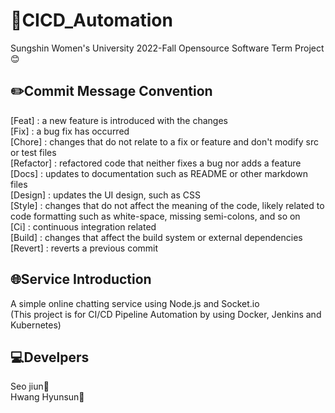 # 🐋CICD_Automation

Sungshin Women's University 2022-Fall Opensource Software Term Project😊

## ✏️Commit Message Convention
[Feat] : a new feature is introduced with the changes  
[Fix] : a bug fix has occurred  
[Chore] : changes that do not relate to a fix or feature and don't modify src or test files  
[Refactor] : refactored code that neither fixes a bug nor adds a feature  
[Docs] : updates to documentation such as README or other markdown files  
[Design] : updates the UI design, such as CSS  
[Style] : changes that do not affect the meaning of the code, likely related to code formatting such as white-space, missing semi-colons, and so on  
[Ci] : continuous integration related  
[Build] : changes that affect the build system or external dependencies  
[Revert] : reverts a previous commit  

## 🌐Service Introduction
A simple online chatting service using Node.js and Socket.io  
(This project is for CI/CD Pipeline Automation by using Docker, Jenkins and Kubernetes)

## 💻Develpers
Seo jiun🚀  
Hwang Hyunsun🚀
